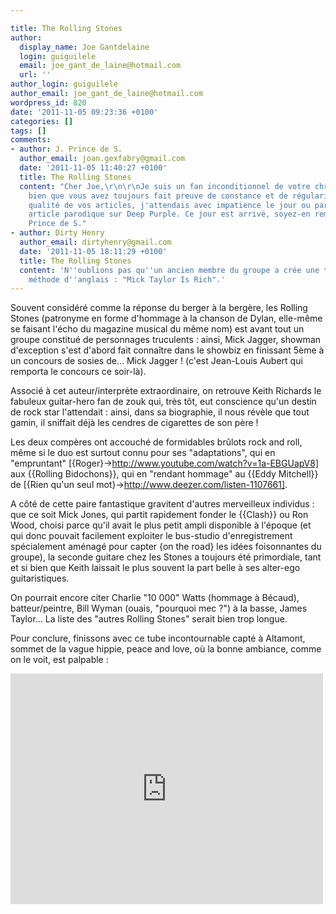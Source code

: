 ```yaml
---

title: The Rolling Stones
author:
  display_name: Joe Gantdelaine
  login: guiguilele
  email: joe_gant_de_laine@hotmail.com
  url: ''
author_login: guiguilele
author_email: joe_gant_de_laine@hotmail.com
wordpress_id: 820
date: '2011-11-05 09:23:36 +0100'
categories: []
tags: []
comments:
- author: J. Prince de S.
  author_email: joan.gexfabry@gmail.com
  date: '2011-11-05 11:40:27 +0100'
  title: The Rolling Stones
  content: "Cher Joe,\r\n\r\nJe suis un fan inconditionnel de votre chronique, et
    bien que vous avez toujours fait preuve de constance et de régularité dans la
    qualité de vos articles, j'attendais avec impatience le jour ou paraîtrait un
    article parodique sur Deep Purple. Ce jour est arrivé, soyez-en remercié.\r\n\r\nJ.,
    Prince de S."
- author: Dirty Henry
  author_email: dirtyhenry@gmail.com
  date: '2011-11-05 18:11:29 +0100'
  title: The Rolling Stones
  content: 'N''oublions pas qu''un ancien membre du groupe a crée une très fameuse
    méthode d''anglais : "Mick Taylor Is Rich".'
---
```

Souvent considéré comme la réponse du berger à la bergère, les Rolling Stones (patronyme en forme d'hommage à la chanson de Dylan, elle-même se faisant l'écho du magazine musical du même nom) est avant tout un groupe constitué de personnages truculents : ainsi, Mick Jagger, showman d'exception s'est d'abord fait connaître dans le showbiz en finissant 5ème à un concours de sosies de... Mick Jagger ! (c'est Jean-Louis Aubert qui remporta le concours ce soir-là). 

Associé à cet auteur/interprète extraordinaire, on retrouve Keith Richards le fabuleux guitar-hero fan de zouk qui, très tôt, eut conscience qu'un destin de rock star l'attendait : ainsi, dans sa biographie, il nous révèle que tout gamin, il sniffait déjà les cendres de cigarettes de son père !

Les deux compères ont accouché de formidables brûlots rock and roll, même si le duo est surtout connu pour ses "adaptations", qui en "empruntant" [{Roger}->http://www.youtube.com/watch?v=1a-EBGUapV8] aux {{Rolling Bidochons}}, qui en "rendant hommage" au {{Eddy Mitchell}} de [{Rien qu'un seul mot}->http://www.deezer.com/listen-1107661].

A côté de cette paire fantastique gravitent d'autres merveilleux individus : que ce soit Mick Jones, qui partit rapidement fonder le {{Clash}} ou Ron Wood, choisi parce qu'il avait le plus petit ampli disponible à l'époque (et qui donc pouvait facilement exploiter le bus-studio d'enregistrement spécialement aménagé pour capter {on the road} les idées foisonnantes du groupe), la seconde guitare chez les Stones a toujours été primordiale, tant et si bien que Keith laissait le plus souvent la part belle à ses alter-ego guitaristiques.

On pourrait encore citer Charlie "10 000" Watts (hommage à Bécaud), batteur/peintre, Bill Wyman (ouais, "pourquoi mec ?") à la basse, James Taylor... La liste des "autres Rolling Stones" serait bien trop longue.

Pour conclure, finissons avec ce tube incontournable capté à Altamont, sommet de la vague hippie, peace and love, où la bonne ambiance, comme on le voit, est palpable :

<iframe width="500" height="369" src="http://www.youtube.com/embed/Dt0ipUCfdlU" frameborder="0" allowfullscreen></iframe>
